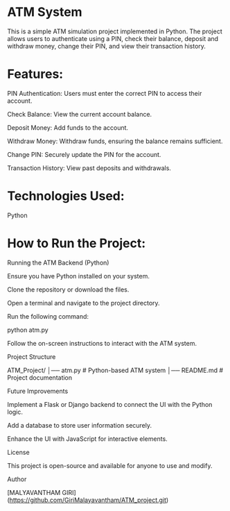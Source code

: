 ATM System
================

This is a simple ATM simulation project implemented in Python. The project allows users to authenticate using a PIN, check their balance, deposit and withdraw money, change their PIN, and view their transaction history.

Features:
==============

PIN Authentication: Users must enter the correct PIN to access their account.

Check Balance: View the current account balance.

Deposit Money: Add funds to the account.

Withdraw Money: Withdraw funds, ensuring the balance remains sufficient.

Change PIN: Securely update the PIN for the account.

Transaction History: View past deposits and withdrawals.

Technologies Used:
======================
Python

How to Run the Project:
========================
Running the ATM Backend (Python)

Ensure you have Python installed on your system.

Clone the repository or download the files.

Open a terminal and navigate to the project directory.

Run the following command:

python atm.py

Follow the on-screen instructions to interact with the ATM system.

Project Structure

ATM_Project/
│── atm.py  # Python-based ATM system
│── README.md  # Project documentation

Future Improvements

Implement a Flask or Django backend to connect the UI with the Python logic.

Add a database to store user information securely.

Enhance the UI with JavaScript for interactive elements.

License

This project is open-source and available for anyone to use and modify.

Author

[MALYAVANTHAM GIRI] (https://github.com/GiriMalayavantham/ATM_project.git)

